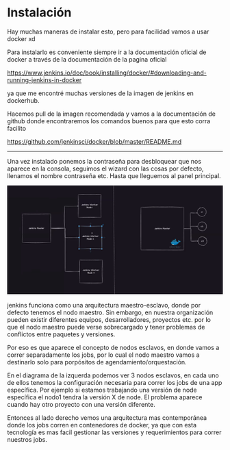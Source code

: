 # Instalación

Hay muchas maneras de instalar esto, pero para facilidad vamos a usar docker xd

Para instalarlo es conveniente siempre ir a la documentación oficial de docker a través de la documentación de la pagina oficial

https://www.jenkins.io/doc/book/installing/docker/#downloading-and-running-jenkins-in-docker

ya que me encontré muchas versiones de la imagen de jenkins en dockerhub.

Hacemos pull de la imagen recomendada y vamos a la documentación de github donde encontraremos los comandos buenos para que esto corra facilito

https://github.com/jenkinsci/docker/blob/master/README.md

---

Una vez instalado ponemos la contraseña para desbloquear que nos aparece en la consola, seguimos el wizard con las cosas por defecto, llenamos el nombre contraseña etc. Hasta que lleguemos al panel principal.

![jenkins_arch](jenkins_arch.png)

jenkins funciona como una arquitectura maestro-esclavo, donde por defecto tenemos el nodo maestro. Sin embargo, en nuestra organización pueden existir diferentes equipos, desarrolladores, proyectos etc. por lo que el nodo maestro puede verse sobrecargado y tener problemas de conflictos entre paquetes y versiones.

Por eso es que aparece el concepto de nodos esclavos, en donde vamos a correr separadamente los jobs, por lo cual el nodo maestro vamos a destinarlo solo para porpósitos de agendamiento/orquestación.

En el diagrama de la izquerda podemos ver 3 nodos esclavos, en cada uno de ellos tenemos la configuración necesaria para correr los jobs de una app específica. Por ejemplo si estamos trabajando una versión de node específica el nodo1 tendra la versión X de node. El problema aparece cuando hay otro proyecto con una versión diferente.

Entonces al lado derecho vemos una arquitectura mas contemporánea donde los jobs corren en contenedores de docker, ya que con esta tecnología es mas facil gestionar las versiones y requerimientos para correr nuestros jobs.

